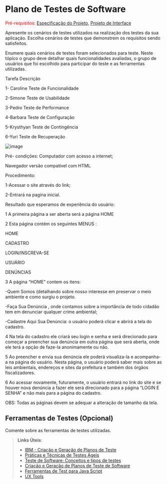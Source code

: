 # Plano de Testes de Software

<span style="color:red">Pré-requisitos: <a href="2-Especificação do Projeto.md"> Especificação do Projeto</a></span>, <a href="3-Projeto de Interface.md"> Projeto de Interface</a>

Apresente os cenários de testes utilizados na realização dos testes da sua aplicação. Escolha cenários de testes que demonstrem os requisitos sendo satisfeitos.

Enumere quais cenários de testes foram selecionados para teste. Neste tópico o grupo deve detalhar quais funcionalidades avaliadas, o grupo de usuários que foi escolhido para participar do teste e as ferramentas utilizadas.
 
 Tarefa	 Descrição					
 
1- Caroline	Teste de Funcionalidade	

2-Simone	Teste de Usabilidade	

3-Pedro	Teste de Performance		

4-Barbara	Teste de Configuração		

5-Krysthyan	Teste de Contingência					

6-Yuri	Teste de Recuperação					

![image](https://user-images.githubusercontent.com/81451748/123196728-d63a9d00-d480-11eb-857d-2296e7226d7f.png)




Pré- condições:
Computador com acesso a internet;

Navegador versão compatível com HTML

Procedimento:


1-Acessar o site através do link;

2-Entrará na pagina inicial.



Resultado que esperamos de experiência do usuário:

1 A primeira página a ser aberta será a página HOME

2 Esta página contém os seguintes MENUS : 


HOME

CADASTRO

 LOGIN/INSCREVA-SE
 
USUÁRIO

DENÚNCIAS


3 A página “HOME” contem os itens: 

-Quem Somos (detalhando sobre nosso interesse em preservar o meio ambiente  e como surgiu o projeto.


-Faça Sua Denúncia , onde contamos sobre a importância de todo cidadão tem em denunciar qualquer crime ambiental;


-Cadastre Aqui Sua Denúncia: o usuário poderá clicar e abrirá a tela do cadastro.


4  Na tela do cadastro ele criará seu login e senha e será direcionado para começar a preencher sua denúncia em outra página que será aberta, onde ele terá a opção de faze-la anonimamente ou não.

5 Ao preencher e envia sua denúncia ele poderá visualiza-la e acompanha-a na página do usuário. Nesta página, o usuário poderá saber mais sobre as leis ambientais, endereços e sites da prefeitura e também dos órgãos fiscalizadores.

6 Ao acessar novamente, futuramente,  o usuário entrará no link do site e se houver nova denúncia a fazer ele será direcionado para a página “LOGIN E SENHA” e não mais para a página do cadastro.

OBS: Todas as páginas devem se adequar  a  alteração de tamanho da tela.
 
## Ferramentas de Testes (Opcional)

Comente sobre as ferramentas de testes utilizadas.
 
> **Links Úteis**:
> - [IBM - Criação e Geração de Planos de Teste](https://www.ibm.com/developerworks/br/local/rational/criacao_geracao_planos_testes_software/index.html)
> - [Práticas e Técnicas de Testes Ágeis](http://assiste.serpro.gov.br/serproagil/Apresenta/slides.pdf)
> -  [Teste de Software: Conceitos e tipos de testes](https://blog.onedaytesting.com.br/teste-de-software/)
> - [Criação e Geração de Planos de Teste de Software](https://www.ibm.com/developerworks/br/local/rational/criacao_geracao_planos_testes_software/index.html)
> - [Ferramentas de Test para Java Script](https://geekflare.com/javascript-unit-testing/)
> - [UX Tools](https://uxdesign.cc/ux-user-research-and-user-testing-tools-2d339d379dc7)

